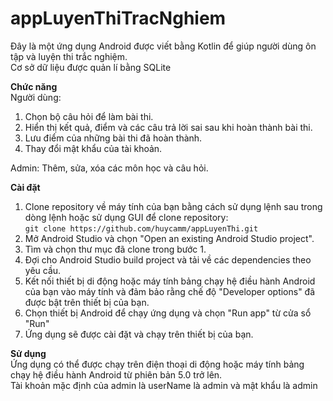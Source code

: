 # appLuyenThiTracNghiem
Đây là một ứng dụng Android được viết bằng Kotlin để giúp người dùng ôn tập và luyện thi trắc nghiệm.<br>
Cơ sở dữ liệu được quản lí bằng SQLite<br>



**Chức năng**<br>
Người dùng:
1. Chọn bộ câu hỏi để làm bài thi.<br>
2. Hiển thị kết quả, điểm và các câu trả lời sai sau khi hoàn thành bài thi.<br>
3. Lưu điểm của những bài thi đã hoàn thành.<br>
4. Thay đổi mật khẩu của tài khoản.<br>


Admin: Thêm, sửa, xóa các môn học và câu hỏi.<br>

**Cài đặt**
1. Clone repository về máy tính của bạn bằng cách sử dụng lệnh sau trong dòng lệnh hoặc sử dụng GUI để clone repository:<br>
 ``git clone https://github.com/huycamm/appLuyenThi.git``
 2. Mở Android Studio và chọn "Open an existing Android Studio project".
 3. Tìm và chọn thư mục đã clone trong bước 1.
 4. Đợi cho Android Studio build project và tải về các dependencies theo yêu cầu.
 5. Kết nối thiết bị di động hoặc máy tính bảng chạy hệ điều hành Android của bạn vào máy tính và đảm bảo rằng chế độ "Developer options" đã được bật trên thiết bị của bạn.
 6. Chọn thiết bị Android để chạy ứng dụng và chọn "Run app" từ cửa sổ "Run"
 7. Ứng dụng sẽ được cài đặt và chạy trên thiết bị của bạn.<br>


**Sử dụng**<br>
Ứng dụng có thể được chạy trên điện thoại di động hoặc máy tính bảng chạy hệ điều hành Android từ phiên bản 5.0 trở lên.<br>
Tài khoản mặc định của admin là userName là admin và mật khẩu là admin

      
